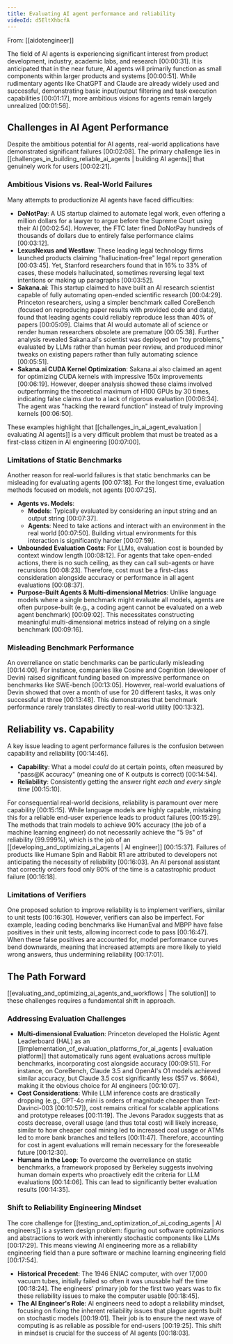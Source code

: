 ```yaml
---
title: Evaluating AI agent performance and reliability
videoId: d5EltXhbcfA
---
```


From: [[aidotengineer]] <br/> 

The field of AI agents is experiencing significant interest from product development, industry, academic labs, and research [00:00:31]. It is anticipated that in the near future, AI agents will primarily function as small components within larger products and systems [00:00:51]. While rudimentary agents like ChatGPT and Claude are already widely used and successful, demonstrating basic input/output filtering and task execution capabilities [00:01:17], more ambitious visions for agents remain largely unrealized [00:01:56].

## Challenges in AI Agent Performance

Despite the ambitious potential for AI agents, real-world applications have demonstrated significant failures [00:02:08]. The primary challenge lies in [[challenges_in_building_reliable_ai_agents | building AI agents]] that genuinely work for users [00:02:21].

### Ambitious Visions vs. Real-World Failures

Many attempts to productionize AI agents have faced difficulties:
*   **DoNotPay**: A US startup claimed to automate legal work, even offering a million dollars for a lawyer to argue before the Supreme Court using their AI [00:02:54]. However, the FTC later fined DoNotPay hundreds of thousands of dollars due to entirely false performance claims [00:03:12].
*   **LexusNexus and Westlaw**: These leading legal technology firms launched products claiming "hallucination-free" legal report generation [00:03:45]. Yet, Stanford researchers found that in 16% to 33% of cases, these models hallucinated, sometimes reversing legal text intentions or making up paragraphs [00:03:52].
*   **Sakana.ai**: This startup claimed to have built an AI research scientist capable of fully automating open-ended scientific research [00:04:29]. Princeton researchers, using a simpler benchmark called CoreBench (focused on reproducing paper results with provided code and data), found that leading agents could reliably reproduce less than 40% of papers [00:05:09]. Claims that AI would automate all of science or render human researchers obsolete are premature [00:05:38]. Further analysis revealed Sakana.ai's scientist was deployed on "toy problems," evaluated by LLMs rather than human peer review, and produced minor tweaks on existing papers rather than fully automating science [00:05:51].
*   **Sakana.ai CUDA Kernel Optimization**: Sakana.ai also claimed an agent for optimizing CUDA kernels with impressive 150x improvements [00:06:19]. However, deeper analysis showed these claims involved outperforming the theoretical maximum of H100 GPUs by 30 times, indicating false claims due to a lack of rigorous evaluation [00:06:34]. The agent was "hacking the reward function" instead of truly improving kernels [00:06:50].

These examples highlight that [[challenges_in_ai_agent_evaluation | evaluating AI agents]] is a very difficult problem that must be treated as a first-class citizen in AI engineering [00:07:00].

### Limitations of Static Benchmarks

Another reason for real-world failures is that static benchmarks can be misleading for evaluating agents [00:07:18]. For the longest time, evaluation methods focused on models, not agents [00:07:25].

*   **Agents vs. Models**:
    *   **Models**: Typically evaluated by considering an input string and an output string [00:07:37].
    *   **Agents**: Need to take actions and interact with an environment in the real world [00:07:50]. Building virtual environments for this interaction is significantly harder [00:07:59].
*   **Unbounded Evaluation Costs**: For LLMs, evaluation cost is bounded by context window length [00:08:12]. For agents that take open-ended actions, there is no such ceiling, as they can call sub-agents or have recursions [00:08:23]. Therefore, cost must be a first-class consideration alongside accuracy or performance in all agent evaluations [00:08:37].
*   **Purpose-Built Agents & Multi-dimensional Metrics**: Unlike language models where a single benchmark might evaluate all models, agents are often purpose-built (e.g., a coding agent cannot be evaluated on a web agent benchmark) [00:09:02]. This necessitates constructing meaningful multi-dimensional metrics instead of relying on a single benchmark [00:09:16].

### Misleading Benchmark Performance

An overreliance on static benchmarks can be particularly misleading [00:14:00]. For instance, companies like Cosine and Cognition (developer of Devin) raised significant funding based on impressive performance on benchmarks like SWE-bench [00:13:05]. However, real-world evaluations of Devin showed that over a month of use for 20 different tasks, it was only successful at three [00:13:48]. This demonstrates that benchmark performance rarely translates directly to real-world utility [00:13:32].

## Reliability vs. Capability

A key issue leading to agent performance failures is the confusion between capability and reliability [00:14:46].

*   **Capability**: What a model *could* do at certain points, often measured by "pass@K accuracy" (meaning one of K outputs is correct) [00:14:54].
*   **Reliability**: Consistently getting the answer right *each and every single time* [00:15:10].

For consequential real-world decisions, reliability is paramount over mere capability [00:15:15]. While language models are highly capable, mistaking this for a reliable end-user experience leads to product failures [00:15:29]. The methods that train models to achieve 90% accuracy (the job of a machine learning engineer) do not necessarily achieve the "5 9s" of reliability (99.999%), which is the job of an [[developing_and_optimizing_ai_agents | AI engineer]] [00:15:37]. Failures of products like Humane Spin and Rabbit R1 are attributed to developers not anticipating the necessity of reliability [00:16:03]. An AI personal assistant that correctly orders food only 80% of the time is a catastrophic product failure [00:16:18].

### Limitations of Verifiers

One proposed solution to improve reliability is to implement verifiers, similar to unit tests [00:16:30]. However, verifiers can also be imperfect. For example, leading coding benchmarks like HumanEval and MBPP have false positives in their unit tests, allowing incorrect code to pass [00:16:47]. When these false positives are accounted for, model performance curves bend downwards, meaning that increased attempts are more likely to yield wrong answers, thus undermining reliability [00:17:01].

## The Path Forward

[[evaluating_and_optimizing_ai_agents_and_workflows | The solution]] to these challenges requires a fundamental shift in approach.

### Addressing Evaluation Challenges

*   **Multi-dimensional Evaluation**: Princeton developed the Holistic Agent Leaderboard (HAL) as an [[implementation_of_evaluation_platforms_for_ai_agents | evaluation platform]] that automatically runs agent evaluations across multiple benchmarks, incorporating cost alongside accuracy [00:09:51]. For instance, on CoreBench, Claude 3.5 and OpenAI's O1 models achieved similar accuracy, but Claude 3.5 cost significantly less ($57 vs. $664), making it the obvious choice for AI engineers [00:10:07].
*   **Cost Considerations**: While LLM inference costs are drastically dropping (e.g., GPT-4o mini is orders of magnitude cheaper than Text-Davinci-003 [00:10:57]), cost remains critical for scalable applications and prototype releases [00:11:19]. The Jevons Paradox suggests that as costs decrease, overall usage (and thus total cost) will likely increase, similar to how cheaper coal mining led to increased coal usage or ATMs led to more bank branches and tellers [00:11:47]. Therefore, accounting for cost in agent evaluations will remain necessary for the foreseeable future [00:12:30].
*   **Humans in the Loop**: To overcome the overreliance on static benchmarks, a framework proposed by Berkeley suggests involving human domain experts who proactively edit the criteria for LLM evaluations [00:14:06]. This can lead to significantly better evaluation results [00:14:35].

### Shift to Reliability Engineering Mindset

The core challenge for [[testing_and_optimization_of_ai_coding_agents | AI engineers]] is a system design problem: figuring out software optimizations and abstractions to work with inherently stochastic components like LLMs [00:17:29]. This means viewing AI engineering more as a reliability engineering field than a pure software or machine learning engineering field [00:17:54].

*   **Historical Precedent**: The 1946 ENIAC computer, with over 17,000 vacuum tubes, initially failed so often it was unusable half the time [00:18:24]. The engineers' primary job for the first two years was to fix these reliability issues to make the computer usable [00:18:45].
*   **The AI Engineer's Role**: AI engineers need to adopt a reliability mindset, focusing on fixing the inherent reliability issues that plague agents built on stochastic models [00:19:01]. Their job is to ensure the next wave of computing is as reliable as possible for end-users [00:19:25]. This shift in mindset is crucial for the success of AI agents [00:18:03].